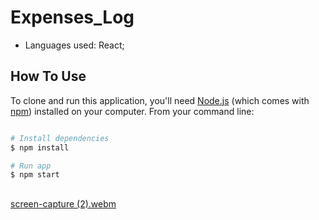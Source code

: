 # Expenses_Log

- Languages used: React;

## How To Use

To clone and run this application, you'll need [Node.js](https://nodejs.org/en/download/) (which comes with [npm](http://npmjs.com)) installed on your computer. From your command line:

```bash

# Install dependencies
$ npm install

# Run app
$ npm start
```


##

[screen-capture (2).webm](https://github.com/anaritacpereira/Expenses_Log/assets/127841235/c51bac64-4727-4bd2-81bc-4ad589cbbef2)
